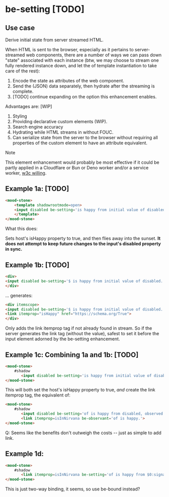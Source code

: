 # be-setting [TODO]

## Use case

Derive initial state from server streamed HTML.

When HTML is sent to the browser, especially as it pertains to server-streamed web components, there are a number of ways we can pass down "state" associated with each instance (btw, we may choose to stream one fully rendered instance down, and let the of template instantiation to take care of the rest):

1.  Encode the state as attributes of the web component.
2.  Send the (JSON) data separately, then hydrate after the streaming is complete.
3.  [TODO] continue expanding on the option this enhancement enables.

Advantages are: [WIP]

1.  Styling
2.  Providing declarative custom elements (WIP).
3.  Search engine accuracy
4.  Hydrating while HTML streams in without FOUC.
5.  Can serialize state from the server to the browser without requiring all properties of the custom element to have an attribute equivalent.

> [!Note]
> This element enhancement would probably be most effective if it could be partly applied in a Cloudflare or Bun or Deno worker and/or a service worker, [w3c willing](https://github.com/whatwg/dom/issues/1222). 

## Example 1a: [TODO]

```html
<mood-stone>
    <template shadowrootmode=open>
    <input disabled be-setting='is happy from initial value of disabled.'>
    </template>
</mood-stone>
```

What this does:

Sets host's isHappy property to true, and then flies away into the sunset.  **It does not attempt to keep future changes to the input's disabled property in sync.**

## Example 1b: [TODO]

```html
<div>
<input disabled be-setting='$ is happy from initial value of disabled.'>
</div>
```

... generates:

```html
<div itemscope>
<input disabled be-setting='$ is happy from initial value of disabled.'>
<link itemprop="isHappy" href="https://schema.org/True">
</div>
```

Only adds the link itemprop tag if not already found in stream.  So if the server generates the link tag (without the value), safest to set it before the input element adorned by the be-setting enhancement.

## Example 1c:  Combining 1a and 1b: [TODO]

```html
<mood-stone>
    #shadow
       <input disabled be-setting='is happy from initial value of disabled, observed by $ is in nirvana.'>
</mood-stone>
```

This will both set the host's isHappy property to true, *and* create the link itemprop tag, the equivalent of:

```html
<mood-stone>
    #shadow
       <input disabled be-setting='of is happy from disabled, observed by $ is in nirvana.'>
       <link itemprop=isInNirvana be-observant='of is happy.'>
</mood-stone>
```

Q:  Seems like the benefits don't outweigh the costs -- just as simple to add link.

## Example 1d:  

```html
<mood-stone>
    #shadow
       <link itemprop=isInNirvana be-setting='of is happy from $0:signalValue, observed by $ is in nirvana.'>
</mood-stone>
```

This is just two-way binding, it seems, so use be-bound instead?
